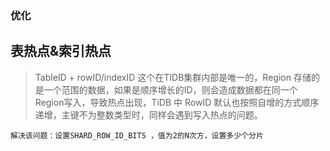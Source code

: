 ### 优化
## 表热点&索引热点

> TableID + rowID/indexID 这个在TIDB集群内部是唯一的，Region 存储的是一个范围的数据，如果是顺序增长的ID，则会造成数据都在同一个Region写入，导致热点出现，TiDB 中 RowID 默认也按照自增的方式顺序递增，主键不为整数类型时，同样会遇到写入热点的问题。
```
解决该问题：设置SHARD_ROW_ID_BITS ，值为2的N次方，设置多少个分片
```

